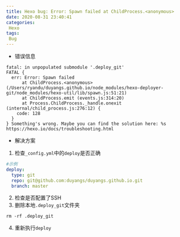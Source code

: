 ```yaml
---
title: Hexo bug: Error: Spawn failed at ChildProcess.<anonymous>
date: 2020-08-31 23:40:41
categories: 
 Hexo
tags: 
 Bug
---
```


- 错误信息

```
fatal: in unpopulated submodule '.deploy_git'
FATAL {
  err: Error: Spawn failed
      at ChildProcess.<anonymous> (/Users/ryandu/duyangs.github.io/node_modules/hexo-deployer-git/node_modules/hexo-util/lib/spawn.js:51:21)
      at ChildProcess.emit (events.js:314:20)
      at Process.ChildProcess._handle.onexit (internal/child_process.js:276:12) {
    code: 128
  }
} Something's wrong. Maybe you can find the solution here: %s https://hexo.io/docs/troubleshooting.html
```



- 解决方案

1. 检查`_config.yml`中的`deploy`是否正确

```yaml
#示例
deploy:
  type: git
  repo: git@github.com:duyangs/duyangs.github.io.git
  branch: master
```



2. 检查是否配置了SSH
3. 删除本地`.deploy_git`文件夹

```
rm -rf .deploy_git
```

4. 重新执行`deploy`

